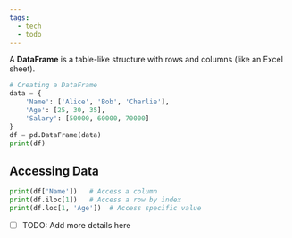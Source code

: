 ```yaml
---
tags:
  - tech
  - todo
---
```

A **DataFrame** is a table-like structure with rows and columns (like an Excel sheet).

```python
# Creating a DataFrame
data = {
    'Name': ['Alice', 'Bob', 'Charlie'],
    'Age': [25, 30, 35],
    'Salary': [50000, 60000, 70000]
}
df = pd.DataFrame(data)
print(df)
```

## Accessing Data
```python
print(df['Name'])   # Access a column
print(df.iloc[1])   # Access a row by index
print(df.loc[1, 'Age'])  # Access specific value
```

- [ ] TODO: Add more details here